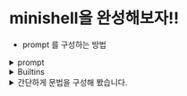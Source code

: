 # minishell을 완성해보자!!

* prompt 를 구성하는 방법
<details>
<summary>prompt</summary> 

> 구성함수  
> 1. readline
> 2. rl_clear_history
> 3. rl_on_new_line
> 4. rl_replace_line
> 5. rl_redisplay
> 6. add_history

? 프롬프트를 어떻게 구성할 것 인가????  


</details>

<details>
<summary>Builtins</summary> 

> command
> 1. echo with option -n
> 2. cd with only a relative or absolute path
> 3. pwd with no option
> 4. export with no option
> 5. unset with no option
> 6. env with no option or arguments
> 7. exit with no option

? 프롬프트를 어떻게 구성할 것 인가????  


</details>

</details>

<details>
<summary>간단하게 문법을 구성해 봤습니다.</summary> 

> Syntax
> 1. 
> 2. cd with only a relative or absolute path
> 3. pwd with no option
> 4. export with no option
> 5. unset with no option
> 6. env with no option or arguments
> 7. exit with no option

? 프롬프트를 어떻게 구성할 것 인가????  


</details>